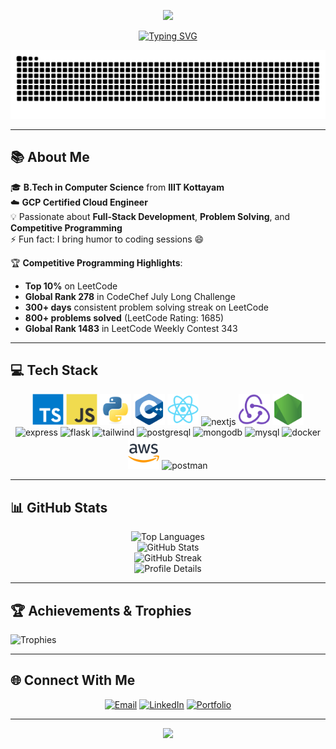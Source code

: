 <!---
########################################
#                                      #
#           Adarsh Singh Parihar       #
#                                      #
#            Copyright 2025            #
#      All Rights Reserved             #
########################################
--->

<div align="center">

[<img src="https://capsule-render.vercel.app/api?type=waving&color=0E75B6&height=100&section=header"/>](https://capsule-render.vercel.app/)

[![Typing SVG](https://readme-typing-svg.demolab.com?font=Fira+Code&weight=600&size=36&duration=3000&pause=1000&color=0E75B6&center=true&vCenter=true&width=750&height=100&lines=Hi%2C+I'm+Adarsh+Singh+Parihar;Full-Stack+Software+Engineer;GCP+Certified+Cloud+Engineer;Competitive+Programmer;Always+Building+and+Learning)](https://git.io/typing-svg)

</div>

![snake gif](https://github.com/adarsh26062002/adarsh26062002/blob/output/github-contribution-grid-snake-dark.svg)

---

## 📚 About Me

🎓 **B.Tech in Computer Science** from **IIIT Kottayam**  
☁️ **GCP Certified Cloud Engineer**  
💡 Passionate about **Full-Stack Development**, **Problem Solving**, and **Competitive Programming**  
⚡ Fun fact: I bring humor to coding sessions 😄

🏆 **Competitive Programming Highlights**:
- **Top 10%** on LeetCode
- **Global Rank 278** in CodeChef July Long Challenge
- **300+ days** consistent problem solving streak on LeetCode
- **800+ problems solved** (LeetCode Rating: 1685)
- **Global Rank 1483** in LeetCode Weekly Contest 343

---

## 💻 Tech Stack

<div align="center">

<img src="https://raw.githubusercontent.com/devicons/devicon/master/icons/typescript/typescript-original.svg" alt="typescript" width="50" height="50"/> 
<img src="https://raw.githubusercontent.com/devicons/devicon/master/icons/javascript/javascript-original.svg" alt="javascript" width="50" height="50"/> 
<img src="https://raw.githubusercontent.com/devicons/devicon/master/icons/python/python-original.svg" alt="python" width="50" height="50"/> 
<img src="https://raw.githubusercontent.com/devicons/devicon/master/icons/cplusplus/cplusplus-original.svg" alt="cplusplus" width="50" height="50"/> 
<img src="https://raw.githubusercontent.com/devicons/devicon/master/icons/react/react-original.svg" alt="react" width="50" height="50"/> 
<img src="https://cdn.jsdelivr.net/gh/devicons/devicon/icons/nextjs/nextjs-original.svg" alt="nextjs" width="50" height="50"/> 
<img src="https://raw.githubusercontent.com/devicons/devicon/master/icons/redux/redux-original.svg" alt="redux" width="50" height="50"/> 
<img src="https://raw.githubusercontent.com/devicons/devicon/master/icons/nodejs/nodejs-original.svg" alt="nodejs" width="50" height="50"/> 
<img src="https://cdn.jsdelivr.net/gh/devicons/devicon/icons/express/express-original.svg" alt="express" width="50" height="50"/> 
<img src="https://cdn.jsdelivr.net/gh/devicons/devicon/icons/flask/flask-original.svg" alt="flask" width="50" height="50"/> 
<img src="https://www.vectorlogo.zone/logos/tailwindcss/tailwindcss-icon.svg" alt="tailwind" width="50" height="50"/> 
<img src="https://cdn.jsdelivr.net/gh/devicons/devicon/icons/postgresql/postgresql-original.svg" alt="postgresql" width="50" height="50"/> 
<img src="https://cdn.jsdelivr.net/gh/devicons/devicon/icons/mongodb/mongodb-original.svg" alt="mongodb" width="50" height="50"/> 
<img src="https://cdn.jsdelivr.net/gh/devicons/devicon/icons/mysql/mysql-original.svg" alt="mysql" width="50" height="50"/> 
<img src="https://cdn.jsdelivr.net/gh/devicons/devicon/icons/docker/docker-plain.svg" alt="docker" width="50" height="50"/> 
<img src="https://raw.githubusercontent.com/devicons/devicon/master/icons/amazonwebservices/amazonwebservices-original-wordmark.svg" alt="aws" width="50" height="50"/> 
<img src="https://www.vectorlogo.zone/logos/getpostman/getpostman-icon.svg" alt="postman" width="50" height="50"/> 

</div>

---

## 📊 GitHub Stats

<div align="center">
  
![Top Languages](https://github-readme-stats.vercel.app/api/top-langs?username=adarsh26062002&show_icons=true&locale=en&layout=compact&theme=chartreuse-dark)  
![GitHub Stats](https://github-readme-stats.vercel.app/api?username=adarsh26062002&show_icons=true&locale=en&theme=chartreuse-dark)  
![GitHub Streak](https://github-readme-streak-stats.herokuapp.com/?user=adarsh26062002&theme=chartreuse-dark)  
![Profile Details](http://github-profile-summary-cards.vercel.app/api/cards/profile-details?username=adarsh26062002&theme=chartreuse_dark)

</div>

---

## 🏆 Achievements & Trophies

![Trophies](https://github-trophies.vercel.app/?username=adarsh26062002&theme=matrix&no-frame=false&margin-w=4)

---

## 🌐 Connect With Me

<div align="center">
  
[![Email](https://img.shields.io/badge/Email-D14836?style=for-the-badge&logo=gmail&logoColor=white)](mailto:adarshparihar2626@gmail.com)
[![LinkedIn](https://img.shields.io/badge/LinkedIn-0077B5?style=for-the-badge&logo=linkedin&logoColor=white)](https://www.linkedin.com/in/adarsh-singh-parihar-3341aa293/)
[![Portfolio](https://img.shields.io/badge/Portfolio-000000?style=for-the-badge&logo=About.me&logoColor=white)](https://adarsh-portfolio-2024.netlify.app/)

</div>

---

<div align="center">
  
[<img src="https://capsule-render.vercel.app/api?type=waving&color=0E75B6&height=100&section=footer"/>](https://capsule-render.vercel.app/)

</div>
